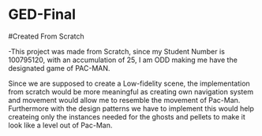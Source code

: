 # GED-Final

#Created From Scratch

-This project was made from Scratch, since my Student Number is 100795120, with an accumulation of 25, I am ODD making me have the designated game of PAC-MAN.

Since we are supposed to create a Low-fidelity scene, the implementation from scratch would be more meaningful as creating own navigation system and movement would allow me to resemble the movement of Pac-Man. Furthermore with the design patterns we have to implement this would help createing only the instances needed for the ghosts and pellets to make it look like a level out of Pac-Man.
